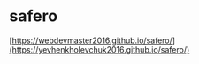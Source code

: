 # safero
[https://webdevmaster2016.github.io/safero/](https://yevhenkholevchuk2016.github.io/safero/)
